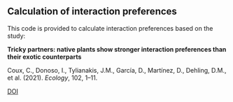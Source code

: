 ## Calculation of interaction preferences

This code is provided to calculate interaction preferences based on the study:

**Tricky partners: native plants show stronger interaction preferences than their exotic counterparts**

Coux, C., Donoso, I., Tylianakis, J.M., García, D., Martínez, D., Dehling, D.M., et al. (2021). _Ecology_, 102, 1–11.

[DOI](https://doi.org/10.1002/ecy.3239)  




